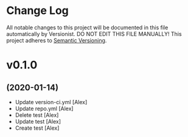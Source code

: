 # Change Log

All notable changes to this project will be documented in this file
automatically by Versionist. DO NOT EDIT THIS FILE MANUALLY!
This project adheres to [Semantic Versioning](http://semver.org/).

# v0.1.0
## (2020-01-14)

* Update version-ci.yml [Alex]
* Update repo.yml [Alex]
* Delete test [Alex]
* Update test [Alex]
* Create test [Alex]
